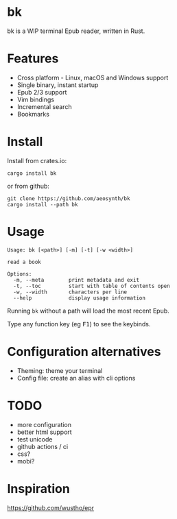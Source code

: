 # bk
bk is a WIP terminal Epub reader, written in Rust.

# Features
- Cross platform - Linux, macOS and Windows support
- Single binary, instant startup
- Epub 2/3 support
- Vim bindings
- Incremental search
- Bookmarks

# Install
Install from crates.io:

    cargo install bk

or from github:

    git clone https://github.com/aeosynth/bk
    cargo install --path bk

# Usage

    Usage: bk [<path>] [-m] [-t] [-w <width>]

    read a book

    Options:
      -m, --meta        print metadata and exit
      -t, --toc         start with table of contents open
      -w, --width       characters per line
      --help            display usage information

Running `bk` without a path will load the most recent Epub.

Type any function key (eg <kbd>F1</kbd>) to see the keybinds.

# Configuration alternatives

- Theming: theme your terminal
- Config file: create an alias with cli options

# TODO
- more configuration
- better html support
- test unicode
- github actions / ci
- css?
- mobi?

# Inspiration
<https://github.com/wustho/epr>

